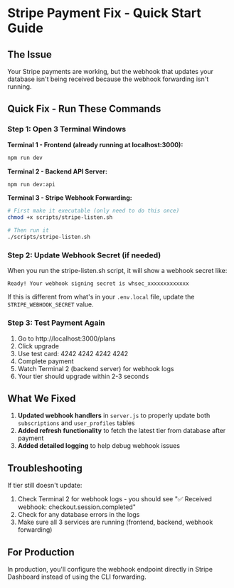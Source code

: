 # Stripe Payment Fix - Quick Start Guide

## The Issue
Your Stripe payments are working, but the webhook that updates your database isn't being received because the webhook forwarding isn't running.

## Quick Fix - Run These Commands

### Step 1: Open 3 Terminal Windows

**Terminal 1 - Frontend (already running at localhost:3000):**
```bash
npm run dev
```

**Terminal 2 - Backend API Server:**
```bash
npm run dev:api
```

**Terminal 3 - Stripe Webhook Forwarding:**
```bash
# First make it executable (only need to do this once)
chmod +x scripts/stripe-listen.sh

# Then run it
./scripts/stripe-listen.sh
```

### Step 2: Update Webhook Secret (if needed)

When you run the stripe-listen.sh script, it will show a webhook secret like:
```
Ready! Your webhook signing secret is whsec_xxxxxxxxxxxxx
```

If this is different from what's in your `.env.local` file, update the `STRIPE_WEBHOOK_SECRET` value.

### Step 3: Test Payment Again

1. Go to http://localhost:3000/plans
2. Click upgrade
3. Use test card: 4242 4242 4242 4242
4. Complete payment
5. Watch Terminal 2 (backend server) for webhook logs
6. Your tier should upgrade within 2-3 seconds

## What We Fixed

1. **Updated webhook handlers** in `server.js` to properly update both `subscriptions` and `user_profiles` tables
2. **Added refresh functionality** to fetch the latest tier from database after payment
3. **Added detailed logging** to help debug webhook issues

## Troubleshooting

If tier still doesn't update:
1. Check Terminal 2 for webhook logs - you should see "✅ Received webhook: checkout.session.completed"
2. Check for any database errors in the logs
3. Make sure all 3 services are running (frontend, backend, webhook forwarding)

## For Production

In production, you'll configure the webhook endpoint directly in Stripe Dashboard instead of using the CLI forwarding.